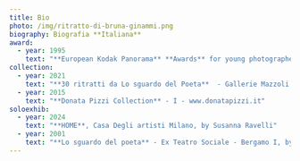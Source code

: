 ```yaml
---
title: Bio
photo: /img/ritratto-di-bruna-ginammi.png
biography: Biografia **Italiana**
award:
  - year: 1995
    text: "**European Kodak Panorama** **Awards** for young photographer  Arles"
collection:
  - year: 2021
    text: "**30 ritratti da Lo sguardo del Poeta**  - Gallerie Mazzoli Modena - I"
  - year: 2015
    text: "**Donata Pizzi Collection** - I - www.donatapizzi.it"
soloexhib:
  - year: 2024
    text: "**HOME**, Casa Degli artisti Milano, by Susanna Ravelli"
  - year: 2001
    text: "**Lo sguardo del poeta** - Ex Teatro Sociale - Bergamo I, by Mario Cresci"
---
```


